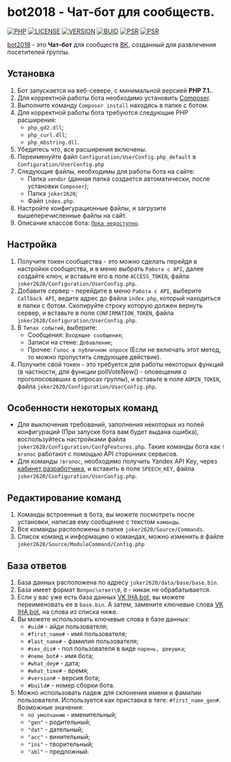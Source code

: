# bot2018 - Чат-бот для сообществ.

[![PHP](https://img.shields.io/badge/PHP-7.1%5E-brightgreen.svg?style=for-the-badge)](https://php.net/)
[![LICENSE](https://img.shields.io/badge/LICENSE-MIT-yellow.svg?style=for-the-badge)](https://github.com/joker2620/bot2018/blob/master/LICENSE/)
[![VERSION](https://img.shields.io/badge/LAST%20VERSION-0.2.0-blue.svg?style=for-the-badge)](https://github.com/joker2620/bot2018/master/)
[![BUID](https://img.shields.io/badge/LAST%20BUILD-22.03.18-lightgrey.svg?style=for-the-badge)](https://github.com/joker2620/bot2018/master/)
[![PSR](https://img.shields.io/badge/PSR-0--4-orange.svg?style=for-the-badge)](https://github.com/joker2620/bot2018/master/)
[![PSR](https://img.shields.io/badge/Code%20quality-maybe%20bad-orange.svg?style=for-the-badge)](https://github.com/joker2620/bot2018/master/)

[bot2018][1] - это **Чат-бот** для сообществ [ВК][2], созданный для развлечения посетителей группы.

Установка
------------

1. Бот запускается на веб-севере, с минимальной версией **PHP 7.1.**.
1. Для корректной работы бота необходимо установить [Composer][3].
1. Выполните команду ``` Composer install ``` находясь в папке с ботом. 
1. Для корректной работы бота требуются следующие PHP расширения:
   * `php_gd2.dll`;
   * `php_curl.dll`;
   * `php_mbstring.dll`.
1. Убедитесь что, все расширения включены.
1. Переименуйте файл `Configuration/UserConfig.php_default` в `Configuration/UserConfig.php`
1. Следующие файлы, необходимы для работы бота на сайте: 
   * Папка `vendor` (данная папка создается автоматически, после установки `Composer`);
   * Папка `joker2620`; 
   * Файл `index.php`.
1. Настройте конфигурационные файлы, и загрузите вышеперечисленные файлы на сайт.
1. Описание классов бота: [```Пока недоступно```][7].


Настройка
-------------

1. Получите токен сообщества - это можно сделать перейдя в настройки сообщества, и в меню выбрать `Работа с API`, далее создайте ключ, и вставьте его в поле `ACCESS_TOKEN`, файла `joker2620/Configuration/UserConfig.php`. 
1. Добавите сервер - перейдите в меню `Работа с API`, выберите `Callback API`, ведите адрес до файла `index.php`, который находиться в папки с ботом. Скопируйте строку которую должен вернуть сервер, и вставьте в поле `CONFIRMATION_TOKEN`, файла `joker2620/Configuration/UserConfig.php`. 
1. В `Типах событий`, выберите:
    * Сообщения: `Входящие сообщения`;
    * Записи на стене: `Добавление`;
    * Прочее: `Голос в публичном опросе` (Если не включать этот метод, то можно пропустить следующее действие).
1. Получите свой токен - это требуется для работы некоторых функций (в частности, для функции pollVoteNew() - оповещения о проголосовавших в опросах группы), и вставьте в поле `ADMIN_TOKEN`, файла `joker2620/Configuration/UserConfig.php`.  

Особенности некоторых команд
---------
* Для выключения требований, заполнения некоторых из полей конфигураций (При запуске бота вам будет выдана ошибка), воспользуйтесь настройками файла `joker2620/Configuration/ConfgFeatures.php`.
Такие команды бота как `!вголос` работают с помощью API сторонних сервисов.
* Для команды `!вголос`, необходимо получить Yandex API Key, через [кабинет разработчика][4], и вставить в поле `SPEECH_KEY`, файла `joker2620/Configuration/UserConfig.php`.

Редактирование команд 
--------- 

1. Команды встроенные в бота, вы можете посмотреть после установки, написав ему сообщение с текстом `команды`.
1. Все команды расположены в папке `joker2620/Source/Commands`.
1. Список команд и информацию о командах, можно изменить в файле `joker2620/Source/ModuleCommand/Config.php` 

База ответов
--------- 

1. База данных расположена по адресу `joker2620/data/base/base.bin`. 
1. База имеет формат `Вопрос\ответ\0`, `0` - никак не обрабатывается. 
1. Если у вас уже есть база данных [VK IHA bot][6], вы можете переименовать ее в `base.bin`. А затем, замените ключевые слова [VK IHA bot][6], на слова из списка ниже.
1. Вы можете использовать ключевые слова в базе данных:
    * `#uid#` - айди пользователя; 
    * `#first_name#` - имя пользователя; 
    * `#last_name#` - фамилия пользователя; 
    * `#sex_dis#` - пол пользователя в виде `парень, девушка`; 
    * `#neme_bot#` - имя бота;
    * `#what_dey#` - дата;
    * `#what_time#` - время;
    * `#version#` - версия бота; 
    * `#build#` - номер сборки бота. 
1. Можно использовать падеж для склонения имени и фамилии пользователя. Используется как приставка в теге: `#first_name_gen#`.
 Возможные значения:
    * `по умолчанию` - именительный;
    * `"gen"` - родительный;
    * `"dat"` - дательный;
    * `"acc"` - винительный;
    * `"ins"` - творительный;
    * `"abl"` - предложный.

[1]: https://github.com/joker2620/bot2018
[2]: https://vk.com/
[3]: https://getcomposer.org/doc/00-intro.md
[4]: https://tech.yandex.ru/speechkit/cloud/
[6]: https://vk.com/ihabotclub
[7]: https://joker2620.github.io/bot2018/

